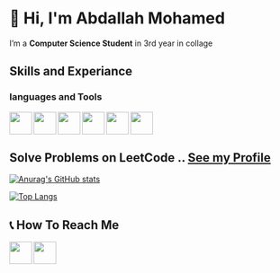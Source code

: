 
<!-- name and who i am start -->
# 👋 Hi, I'm Abdallah Mohamed
I’m a **Computer Science Student** in 3rd year in collage
<!-- name and who i am end -->




## Skills and Experiance

### languages and Tools
<img src="https://cdn-icons-png.flaticon.com/512/5968/5968350.png" width="40" align="left"> <!-- python -->
<img src="https://cdn-icons-png.flaticon.com/512/5968/5968282.png" width="40" align="left"> <!-- java -->
<img src="https://cdn-icons-png.flaticon.com/512/6132/6132222.png" width="40" align="left"> <!-- C++ -->
<img src="https://git-scm.com/images/logos/downloads/Git-Icon-1788C.png" width="40" align="left"> <!-- Git -->
<img src="https://cdn-icons-png.flaticon.com/512/1051/1051326.png" width="40" align="left"> <!-- Github -->
<img src="https://seeklogo.com/images/J/javascript-js-logo-2949701702-seeklogo.com.png" width="40"> <!-- JS -->


## Solve Problems on **LeetCode** .. [See my Profile](https://leetcode.com/abdullamoohammed/)

[![Anurag's GitHub stats](https://github-readme-stats.vercel.app/api?username=abdallahMoohamed&show_icons=true&hide=issues,contribs)](https://github.com/anuraghazra/github-readme-stats)

[![Top Langs](https://github-readme-stats.vercel.app/api/top-langs/?username=abdallahMoohamed)](https://github.com/anuraghazra/github-readme-stats)

## 📞 How To Reach Me
<a href="https://www.linkedin.com/in/abdallah-mohamed-670314220/" target="_blank"><img src="https://cdn.worldvectorlogo.com/logos/linkedin-icon-2.svg" width="40" align="left"/></a>

<a href="abdullamoohammed@gmail.com" target="_blank">
  <img src="https://cdn.worldvectorlogo.com/logos/gmail-icon.svg" width="40" align="left" />
</a>
